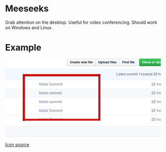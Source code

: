 # Meeseeks

Grab attention on the desktop. Useful for video conferencing. Should work on Windows and Linux.

# Example

![screenshot](https://raw.githubusercontent.com/stevarino/meeseeks/master/screenshot.png)

[Icon source](https://romannurik.github.io/AndroidAssetStudio/icons-launcher.html#foreground.type=clipart&foreground.clipart=search&foreground.space.trim=1&foreground.space.pad=0.25&foreColor=rgba(96%2C%20125%2C%20139%2C%200)&backColor=rgb(139%2C%20195%2C%2074)&crop=0&backgroundShape=square&effects=none&name=meeseeks)
